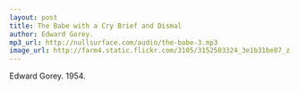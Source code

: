 ```yaml
---
layout: post
title: The Babe with a Cry Brief and Dismal
author: Edward Gorey.
mp3_url: http://nullsurface.com/audio/the-babe-3.mp3
image_url: http://farm4.static.flickr.com/3105/3152503324_3e1b31be87_z.jpg
---
```


Edward Gorey.  1954.
